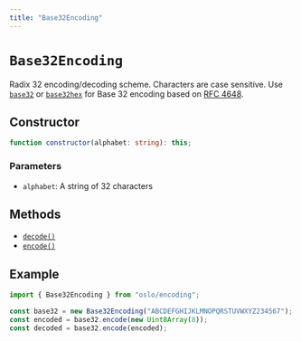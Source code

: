 ```yaml
---
title: "Base32Encoding"
---
```


# `Base32Encoding`

Radix 32 encoding/decoding scheme. Characters are case sensitive. Use [`base32`](/reference/encoding/base32) or [`base32hex`](/reference/encoding/base32hex) for Base 32 encoding based on [RFC 4648](https://rfc-editor.org/rfc/rfc4648.html).

## Constructor

```ts
function constructor(alphabet: string): this;
```

### Parameters

- `alphabet`: A string of 32 characters

## Methods

- [`decode()`](/reference/encoding/Base32Encoding/decode)
- [`encode()`](/reference/encoding/Base32Encoding/encode)

## Example

```ts
import { Base32Encoding } from "oslo/encoding";

const base32 = new Base32Encoding("ABCDEFGHIJKLMNOPQRSTUVWXYZ234567");
const encoded = base32.encode(new Uint8Array(8));
const decoded = base32.encode(encoded);
```
